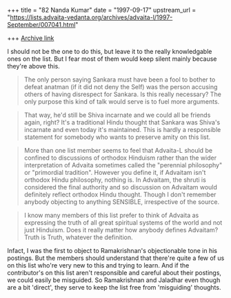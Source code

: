 +++
title = "82 Nanda Kumar"
date = "1997-09-17"
upstream_url = "https://lists.advaita-vedanta.org/archives/advaita-l/1997-September/007041.html"

+++
[Archive link](https://lists.advaita-vedanta.org/archives/advaita-l/1997-September/007041.html)

I should not be the one to do this, but leave it to the really knowledgable
ones on the list. But I fear most of them would keep silent mainly because
they're above this.

>The only person saying Sankara must have been a fool to bother to
>defeat anatman (if it did not deny the Self) was the person accusing
>others of having disrespect for Sankara.
Is this really necessary? The only purpose this kind of talk would serve
is to fuel more arguments.

> That way, he'd still be Shiva incarnate and we could all be friends
>again, right?
It's a traditional Hindu thought that Sankara was Shiva's incarnate and
even today it's maintained. This is hardly a responsible statement for
somebody who wants to preserve amity on this list.

>More than one list member seems to feel that Advaita-L should be
>confined to discussions of orthodox Hinduism rather than the wider
>interpretation of Advaita sometimes called the "perennial philosophy" or
>"primordial tradition".
However you define it, if Advaitam isn't orthodox Hindu philosophy,
nothing is. In Advaitam, the shruti is considered the final authority and so
discussion on Advaitam would definitely reflect orthodox Hindu thought.
Though I don't remember anybody objecting to anything SENSIBLE,
irrespective of the source.

> I know many members of this list prefer to think of Advaita as
>expressing the truth of all great spiritual systems of the world and not
>just Hinduism.
Does it really matter how anybody defines Advaitam? Truth is Truth,
whatever the definition.

Infact, I was the first to object to Ramakrishnan's objectionable tone in his
postings. But the members should understand that there're quite a few of
us on this list who're very new to this and trying to learn. And if the
contributor's on this list aren't responsible and careful about their
postings, we could easily be misguided. So Ramakrishnan and Jaladhar
even though are a bit 'direct', they serve to keep the list free from
'misguiding' thoughts.

